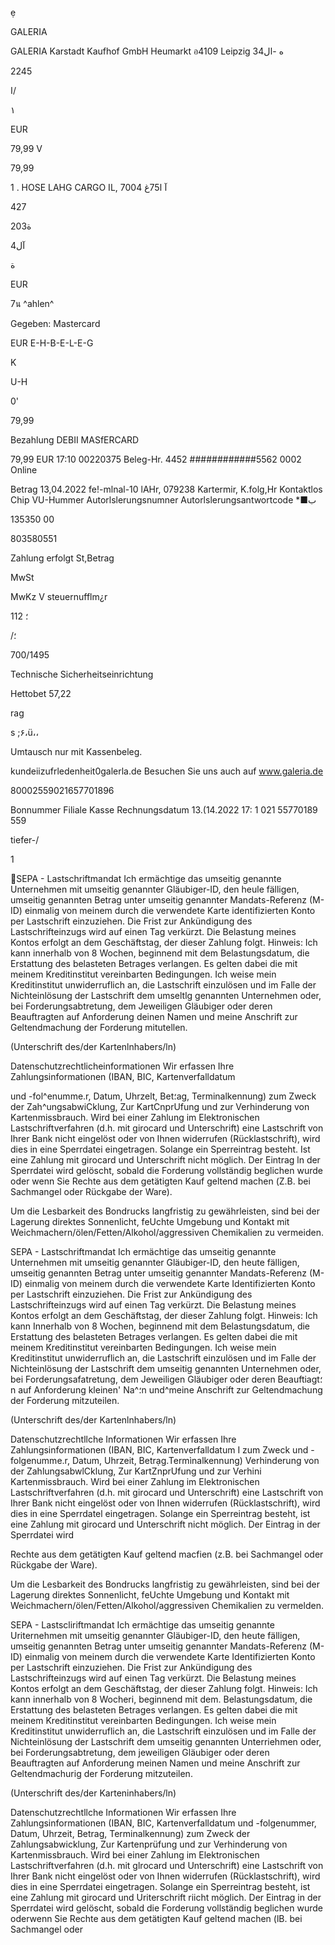 ẹ

GALERIA

GALERIA  Karstadt  Kaufhof  GmbH
Heumarkt
อ4109  Leipzig
34ه
-ال

2245

ا/

١

EUR

79,99  V

79,99

1 .  HOSE  LAHG  CARGO  IL,  70آ
ا75غ
04

427

20ة3

 4آل

ة

EUR

7น  ^ahlen^

Gegeben:
Mastercard

EUR
E-H-B-E-L-E-G

K

U-H

0'

79,99

Bezahlung DEBII MASfERCARD

79,99 EUR
17:10
00220375
Beleg-Hr.  4452
############5562
0002
Online

Betrag
13,04.2022
fe!-mlnal-10
lAHr, 079238
Kartermir,
K.folg,Hr
Kontaktlos Chip
VU-Hummer
Autorlslerungsnumner
Autorlslerungsantwortcode
*■ب

135350
00

803580551

Zahlung erfolgt
St,Betrag

MwSt

MwKz
V
steuernufflm¿r

112 ؛

/؛

700/1495

Technische  Sicherheitseinrichtung

Hettobet
57,22

rag

s
;۶،ü،،

Umtausch  nur  mit  Kassenbeleg.

kundeiizufrledenheit0galerla.de
Besuchen  Sie  uns  auch  auf
www.galeria.de

80002559021657701896

Bonnummer  Filiale  Kasse  Rechnungsdatum
13.(14.2022  17: 1
021
55770189  559

tiefer-/

1

SEPA - Lastschriftmandat
Ich ermächtige das umseitig genannte Unternehmen mit umseitig
genannter Gläubiger-ID, den heule fälligen, umseitig genannten Betrag
unter umseitig genannter Mandats-Referenz (M-ID) einmalig von meinem
durch die verwendete Karte identifizierten  Konto per Lastschrift
einzuziehen. Die Frist zur Ankündigung des Lastschrifteinzugs wird auf
einen Tag verkürzt. Die Belastung meines Kontos erfolgt an dem
Geschäftstag, der dieser Zahlung folgt. Hinweis: Ich kann innerhalb von 8
Wochen, beginnend mit dem Belastungsdatum, die Erstattung des
belasteten Betrages verlangen. Es gelten dabei die  mit meinem
Kreditinstitut vereinbarten Bedingungen.
Ich weise mein Kreditinstitut unwiderruflich an, die Lastschrift einzulösen
und im Falle der Nichteinlösung der Lastschrift dem umseltlg genannten
Unternehmen oder, bei Forderungsabtretung, dem Jeweiligen Gläubiger
oder deren Beauftragten auf Anforderung deinen Namen und meine
Anschrift zur Geltendmachung der Forderung mitutellen.

(Unterschrift des/der Kartenlnhabers/ln)

Datenschutzrechtlicheinformationen
Wir erfassen Ihre Zahlungsinformationen (IBAN, BIC, Kartenverfalldatum

und -fol^enumme.r, Datum, Uhrzelt, Bet؛ag, Terminalkennung) zum Zweck
der  Zah^ungsabwiCklung,  Zur  KartCnprUfung  und  zur  Verhinderung  von
Kartenmissbrauch.
Wird  bei  einer  Zahlung  im  Elektronischen  Lastschriftverfahren  (d.h.  mit
girocard  und  Unterschrift)  eine  Lastschrift von  Ihrer  Bank  nicht eingelöst
oder von  Ihnen  widerrufen  (Rücklastschrift),  wird  dies  in  eine  Sperrdatei
eingetragen.  Solange  ein  Sperreintrag  besteht.  Ist  eine  Zahlung  mit
girocard und Unterschrift nicht möglich. Der Eintrag ln der Sperrdatei wird
gelöscht, sobald die Forderung vollständig beglichen wurde oder wenn Sie
Rechte aus dem getätigten Kauf geltend machen (Ζ.Β. bei Sachmangel oder
Rückgabe der Ware).

Um  die  Lesbarkeit  des  Bondrucks  langfristig  zu  gewährleisten,  sind  bei  der
Lagerung  direktes  Sonnenlicht,  feUchte  Umgebung  und  Kontakt  mit
Weichmachern/ölen/Fetten/Alkohol/aggressiven Chemikalien zu vermeiden.

SEPA - Lastschriftmandat
Ich  ermächtige  das  umseitig  genannte  Unternehmen  mit  umseitig
genannter  Gläubiger-ID,  den  heute  fälligen,  umseitig  genannten  Betrag
unter umseitig genannter Mandats-Referenz (M-ID) einmalig von  meinem
durch  die  verwendete  Karte  Identifizierten  Konto  per  Lastschrift
einzuziehen.  Die  Frist  zur  Ankündigung  des  Lastschrifteinzugs  wird  auf
einen  Tag  verkürzt.  Die  Belastung  meines  Kontos  erfolgt  an  dem
Geschäftstag, der dieser Zahlung folgt.  Hinweis: Ich  kann  Innerhalb von 8
Wochen,  beginnend  mit  dem  Belastungsdatum,  die  Erstattung  des
belasteten  Betrages  verlangen.  Es  gelten  dabei  die  mit  meinem
Kreditinstitut vereinbarten Bedingungen.
Ich weise mein Kreditinstitut unwiderruflich an, die Lastschrift einzulösen
und  im  Falle  der  Nichteinlösung  der  Lastschrift dem  umseitig  genannten
Unternehmen  oder,  bei  Forderungsafatretung,  dem  Jeweiligen  Gläubiger
oder  deren  Beauftiagt؛n  auf  Anforderung  kleinen' Na^؛n  und^meine
Anschrift zur Geltendmachung der Forderung mitzuteilen.

(Unterschrift des/der Kartenlnhabers/ln)

Datenschutzrechtllche Informationen
Wir  erfassen  Ihre  Zahlungsinformationen  (IBAN,  BIC,  Kartenverfalldatum
I  zum Zweck
und -folgenumme.r, Datum, Uhrzeit, Betrạg.Termìnalkennung)
Verhinderung  von
der  ZahlungsabwlCklung,  Zur  KartZnprUfung  und  zur  Verhini
Kartenmissbrauch.
Wird  bei  einer  Zahlung  im  Elektronischen  Lastschriftverfahren  (d.h.  mit
girocard  und  Unterschrift)  eine  Lastschrift  von  Ihrer  Bank nicht eingelöst
oder  von  Ihnen  widerrufen  (Rücklastschrift),  wird  dies  in  eine  Sperrdatel
eingetragen.  Solange  ein  Sperreintrag  besteht,  ist  eine  Zahlung  mit
girocard und Unterschrift nicht möglich. Der Eintrag in der Sperrdatei wird

Rechte aus dem getätigten Kauf geltend macfien (z.B. bei Sachmangel oder
Rückgabe der Ware).

Um  die  Lesbarkeit  des  Bondrucks  langfristig  zu  gewährleisten,  sind  bei  der
Lagerung  direktes  Sonnenlicht,  feUchte  Umgebung  und  Kontakt  mit
Weichmachern/ölen/Fetten/Alkohol/aggressiven Chemikalien zu vermelden.

SEPA - Lastscliriftmandat
Ich  ermächtige  das  umseitig  genannte  Uriternehmen  mit  umseitig
genannter  Gläubiger-ID,  den  heute  fälligen,  umseitig  genannten  Betrag
unter umseitig genannter Mandats-Referenz (M-ID) einmalig von  meinem
durch  die  verwendete  Karte  Identifizierten  Konto  per  Lastschrift
einzuziehen.  Die  Frist  zur  Ankündigung  des  Lastschrifteinzugs  wird  auf
einen  Tag  verkürzt.  Die  Belastung  meines  Kontos  erfolgt  an  dem
Geschäftstag,  der dieser Zahlung  folgt.  Hinweis:  Ich  kann  innerhalb von  8
Wocheri,  beginnend  mit  dem.  Belastungsdatum,  die  Erstattung  des
belasteten  Betrages  verlangen.  Es  gelten  dabei  die  mit  meinem
Kreditinstitut vereinbarten Bedingungen.
Ich weise mein Kreditinstitut unwiderruflich an, die Lastschrift einzulösen
und  im  Falle  der Nichteinlösung  der Lastschrift dem  umseitig  genannten
Unterriehmen  oder,  bei  Forderungsabtretung,  dem jeweiligen  Gläubiger
oder  deren  Beauftragten  auf  Anforderung  meinen  Namen  und  meine
Anschrift zur Geltendmachurig der Forderung mitzuteilen.

(Unterschrift des/der Karteninhabers/ln)

Datenschutzrechtllche Informationen
Wir  erfassen  Ihre  Zahlungsinformationen  (IBAN,  BIC,  Kartenverfalldatum
und -folgenummer, Datum, Uhrzeit, Betrag, Terminalkennung) zum Zweck
der  Zahlungsabwicklung,  Zur  Kartenprüfung  und  zur  Verhinderung  von
Kartenmissbrauch.
Wird  bei  einer  Zahlung  im  Elektronischen  Lastschriftverfahren  (d.h.  mit
glrocard  und  Unterschrift)  eine  Lastschrift von  Ihrer  Bank  nicht  eingelöst
oder  von  Ihnen  widerrufen  (Rücklastschrift),  wird  dies  in  eine  Sperrdatei
eingetragen.  Solange  ein  Sperreintrag  besteht,  ist  eine  Zahlung  mit
girocard und Uriterschrift riicht möglich. Der Eintrag in der Sperrdatei wird
gelöscht, sobald die Forderung vollständig beglichen wurde oderwenn Sie
Rechte aus dem getätigten Kauf geltend machen (lB. bei Sachmangel oder

